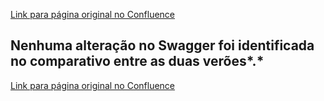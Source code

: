 [Link para página original no Confluence](https://openfinancebrasil.atlassian.net/wiki/spaces/OF/pages/277381194)

## Nenhuma alteração no Swagger foi identificada no comparativo entre as duas verões*.*

[Link para página original no Confluence](https://openfinancebrasil.atlassian.net/wiki/spaces/OF/pages/277381194)